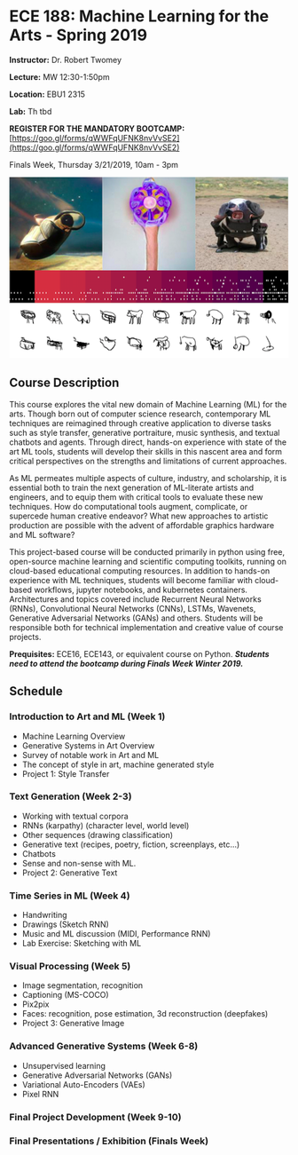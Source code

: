# ECE 188: Machine Learning for the Arts - Spring 2019

**Instructor:** Dr. Robert Twomey

**Lecture:** MW 12:30-1:50pm

**Location:** EBU1 2315

**Lab:** Th tbd

**REGISTER FOR THE MANDATORY BOOTCAMP:** [https://goo.gl/forms/qWWFqUFNK8nvVvSE2](https://goo.gl/forms/qWWFqUFNK8nvVvSE2)

Finals Week, Thursday 3/21/2019, 10am - 3pm

![Image](ml_art2019.png)

## Course Description

This course explores the vital new domain of Machine Learning (ML) for the arts. Though born out of computer science research, contemporary ML techniques are reimagined through creative application to diverse tasks such as style transfer, generative portraiture, music synthesis, and textual chatbots and agents. Through direct, hands-on experience with state of the art ML tools, students will develop their skills in this nascent area and form critical perspectives on the strengths and limitations of current approaches. 

As ML permeates multiple aspects of culture, industry, and scholarship, it is essential both to train the next generation of ML-literate artists and engineers, and to equip them with critical  tools to evaluate these new techniques. How do computational tools augment, complicate, or supercede human creative endeavor? What new approaches to artistic production are possible with the advent of affordable graphics hardware and ML software?

This project-based course will be conducted primarily in python using free, open-source machine learning and scientific computing toolkits, running on cloud-based educational computing resources. In addition to hands-on experience with ML techniques, students will become familiar with cloud-based workflows, jupyter notebooks, and kubernetes containers. Architectures and topics covered include Recurrent Neural Networks (RNNs), Convolutional Neural Networks (CNNs), LSTMs, Wavenets, Generative Adversarial Networks (GANs) and others. Students will be responsible both for technical implementation and creative value of course projects.  

**Prequisites:** ECE16, ECE143, or equivalent course on Python. **_Students need to attend the bootcamp during Finals Week Winter 2019._** 

## Schedule
### Introduction to Art and ML (Week 1)
- Machine Learning Overview
- Generative Systems in Art Overview
- Survey of notable work in Art and ML
- The concept of style in art, machine generated style
- Project 1: Style Transfer

### Text Generation (Week 2-3)
- Working with textual corpora
- RNNs (karpathy) (character level, world level)
- Other sequences (drawing classification)
- Generative text (recipes, poetry, fiction, screenplays, etc…)
- Chatbots
- Sense and non-sense with ML. 
- Project 2: Generative Text

### Time Series in ML (Week 4)
- Handwriting
- Drawings (Sketch RNN)
- Music and ML discussion (MIDI, Performance RNN)
- Lab Exercise: Sketching with ML

### Visual Processing (Week 5)
- Image segmentation, recognition
- Captioning (MS-COCO)
- Pix2pix
- Faces: recognition, pose estimation, 3d reconstruction (deepfakes)
- Project 3: Generative Image

### Advanced Generative Systems (Week 6-8)
- Unsupervised learning
- Generative Adversarial Networks (GANs)
- Variational Auto-Encoders (VAEs)
- Pixel RNN

### Final Project Development (Week 9-10)

### Final Presentations / Exhibition (Finals Week)
